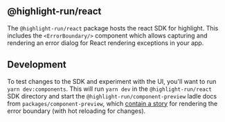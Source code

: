 ## @highlight-run/react

The `@highlight-run/react` package hosts the react SDK for highlight.
This includes the `<ErrorBoundary/>` component which allows capturing and rendering an
error dialog for React rendering exceptions in your app.

## Development

To test changes to the SDK and experiment with the UI, you'll want to run `yarn dev:components`.
This will run `yarn dev` in the `@highlight-run/react` SDK directory and start the 
`@highlight-run/component-preview` ladle docs from `packages/component-preview`, which [contain a story](http://localhost:61000/?story=error-boundary--content) for rendering the error boundary
(with hot reloading for changes).
